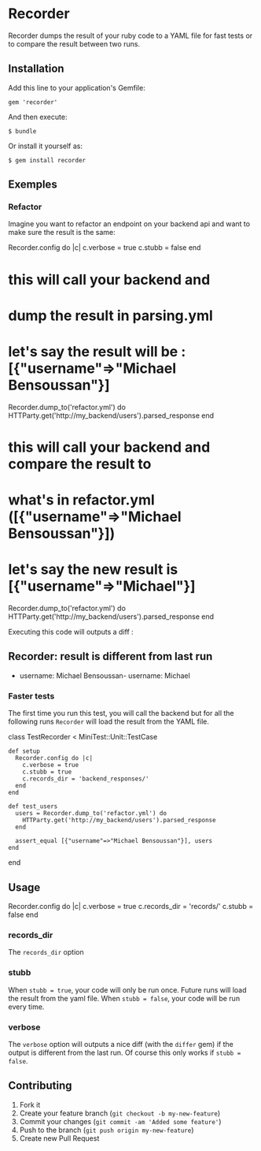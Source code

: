 # Recorder

Recorder dumps the result of your ruby code to a YAML file for fast tests or to compare the result between two runs.

## Installation

Add this line to your application's Gemfile:

    gem 'recorder'

And then execute:

    $ bundle

Or install it yourself as:

    $ gem install recorder

## Exemples

### Refactor

Imagine you want to refactor an endpoint on your backend api and want to make sure the result is the same:

  Recorder.config do |c|
    c.verbose = true
    c.stubb = false
  end

  # this will call your backend and 
  # dump the result in parsing.yml
  # let's say the result will be : [{"username"=>"Michael Bensoussan"}]
  Recorder.dump_to('refactor.yml') do
    HTTParty.get('http://my_backend/users').parsed_response
  end

  # this will call your backend and compare the result to
  # what's in refactor.yml ([{"username"=>"Michael Bensoussan"}])
  # let's say the new result is [{"username"=>"Michael"}]
  Recorder.dump_to('refactor.yml') do
    HTTParty.get('http://my_backend/users').parsed_response
  end

Executing this code will outputs a diff :

  Recorder: result is different from last run
  ---
  - username: Michael Bensoussan- username: Michael

### Faster tests

The first time you run this test, you will call the backend but for all the following runs `Recorder` will load the result from the YAML file.

  class TestRecorder < MiniTest::Unit::TestCase

    def setup
      Recorder.config do |c|
        c.verbose = true
        c.stubb = true
        c.records_dir = 'backend_responses/'
      end
    end

    def test_users
      users = Recorder.dump_to('refactor.yml') do
        HTTParty.get('http://my_backend/users').parsed_response
      end

      assert_equal [{"username"=>"Michael Bensoussan"}], users
    end

  end


## Usage

  Recorder.config do |c|
    c.verbose = true
    c.records_dir = 'records/'
    c.stubb = false
  end

### records_dir

The `records_dir` option

### stubb

When `stubb = true`, your code will only be run once. Future runs will load the result from the yaml file.
When `stubb = false`, your code will be run every time.

### verbose

The `verbose` option will outputs a nice diff (with the `differ` gem) if the output is different from the last run.
Of course this only works if `stubb = false`.


## Contributing

1. Fork it
2. Create your feature branch (`git checkout -b my-new-feature`)
3. Commit your changes (`git commit -am 'Added some feature'`)
4. Push to the branch (`git push origin my-new-feature`)
5. Create new Pull Request
